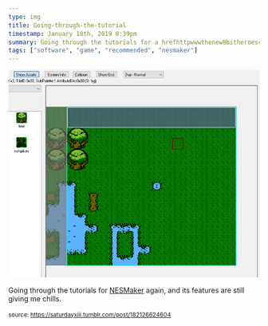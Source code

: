 ```yaml
---
type: img
title: Going-through-the-tutorial
timestamp: January 18th, 2019 8:39pm
summary: Going through the tutorials for a hrefhttpwwwthenew8bitheroescom targetblankNESMakera again and its features are still giving me chil
tags: ["software", "game", "recommended", "nesmaker"]
---
```

<img src="../media/182126624604.gif"/>
                                                                                          
Going through the tutorials for <a href="http://www.thenew8bitheroes.com" target="_blank">NESMaker</a> again, and its features are still giving me chills.
 
                                    
                
                
                
                
                                
<small>source: https://saturdayxiii.tumblr.com/post/182126624604</small>